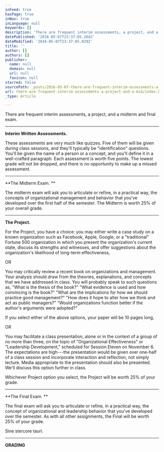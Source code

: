 ```yaml
---
inFeed: true
hasPage: true
inNav: true
inLanguage: null
keywords: []
description: 'There are frequent interim assessments, a project, and a midterm and final exam. '
datePublished: '2016-05-07T23:37:05.264Z'
dateModified: '2016-05-07T23:37:05.029Z'
title: ''
author: []
authors: []
publisher:
  name: null
  domain: null
  url: null
  favicon: null
starred: false
sourcePath: _posts/2016-05-07-there-are-frequent-interim-assessments-a-project-and-a-mid.md
url: there-are-frequent-interim-assessments-a-project-and-a-mid/index.html
_type: Article

---
```

There are frequent interim assessments, a project, and a midterm and final exam. 

****

**Interim Written Assessments.**

These assessments are very much like quizzes. Five of them will be given during class sessions, and they'll typically be "identification" questions. You'll be given the name of a person or a concept, and you'll define it in a well-crafted paragraph. Each assessment is worth five points. The lowest grade will not be dropped, and there is no opportunity to make up a missed assessment.

****

**The Midterm Exam. **

The midterm exam will ask you to articulate or refine, in a practical way, the concepts of organizational management and behavior that you've developed over the first half of the semester. The Midterm is worth 25% of your overall grade.

****

**The Project.**

For the Project, you have a choice: you may either write a case study on a known organization such as Facebook, Apple, Google, or a "traditional" Fortune 500 organization in which you present the organization's current state, discuss its strengths and witnesses, and offer suggestions about the organization's likelihood of long-term effectiveness, 

OR

You may critically review a recent book on organizations and management. Your analysis should draw from the theories, explanations, and concepts that we have addressed in class. You will probably speak to such questions as, "What is the thesis of the book?" "What evidence is used and how convincing is the book?" "What are the implications for how we should practice good management?" "How does it hope to alter how we think and act as public managers?" "Would organizations function better if the author's arguments were adopted?" 

If you select either of the above options, your paper will be 10 pages long, 

OR

You may facilitate a class presentation, alone or in the context of a group of no more than three, on the topic of "Organizational Effectiveness" or "Leadership Development," scheduled for Session Eleven on November 6\. The expectations are high---the presentation would be given over one-half of a class session and incorporate interaction and reflection, not simply lecture. Media appropriate to the presentation should also be presented. We'll discuss this option further in class. 

Whichever Project option you select, the Project will be worth 25% of your grade.

****

**The Final Exam. **

The final exam will ask you to articulate or refine, in a practical way, the concept of organizational and leadership behavior that you've developed over the semester. As with all other assignments, the Final will be worth 25% of your grade. 

Sine stercore tauri.

****

**GRADING**